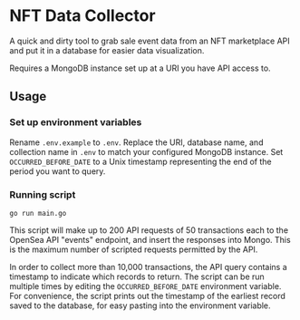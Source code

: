 # NFT Data Collector

A quick and dirty tool to grab sale event data from an NFT marketplace API and put it in a database for easier data
visualization.

Requires a MongoDB instance set up at a URI you have API access to.

## Usage

### Set up environment variables
Rename `.env.example` to `.env`.
Replace the URI, database name, and collection name in `.env` to match your configured MongoDB instance.
Set `OCCURRED_BEFORE_DATE` to a Unix timestamp representing the end of the period you want to query.

### Running script
`go run main.go`

This script will make up to 200 API requests of 50 transactions each to the OpenSea API "events" endpoint, and insert the responses into Mongo. 
This is the maximum number of scripted requests permitted by the API.

In order to collect more than 10,000 transactions, the API query contains a timestamp to indicate which records to return.
The script can be run multiple times by editing the `OCCURRED_BEFORE_DATE` environment variable. For convenience, the script
prints out the timestamp of the earliest record saved to the database, for easy pasting into the environment variable.